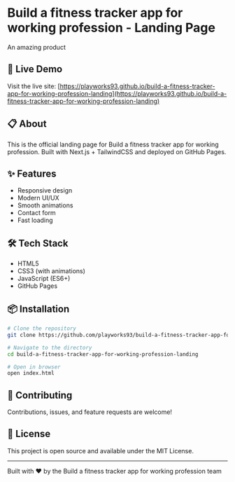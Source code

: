 # Build a fitness tracker app for working profession - Landing Page

An amazing product

## 🚀 Live Demo

Visit the live site: [https://playworks93.github.io/build-a-fitness-tracker-app-for-working-profession-landing](https://playworks93.github.io/build-a-fitness-tracker-app-for-working-profession-landing)

## 📋 About

This is the official landing page for Build a fitness tracker app for working profession. Built with Next.js + TailwindCSS and deployed on GitHub Pages.

## ✨ Features

- Responsive design
- Modern UI/UX
- Smooth animations
- Contact form
- Fast loading

## 🛠️ Tech Stack

- HTML5
- CSS3 (with animations)
- JavaScript (ES6+)
- GitHub Pages

## 📦 Installation

```bash
# Clone the repository
git clone https://github.com/playworks93/build-a-fitness-tracker-app-for-working-profession-landing.git

# Navigate to the directory
cd build-a-fitness-tracker-app-for-working-profession-landing

# Open in browser
open index.html
```

## 🤝 Contributing

Contributions, issues, and feature requests are welcome!

## 📝 License

This project is open source and available under the MIT License.

---

Built with ❤️ by the Build a fitness tracker app for working profession team

